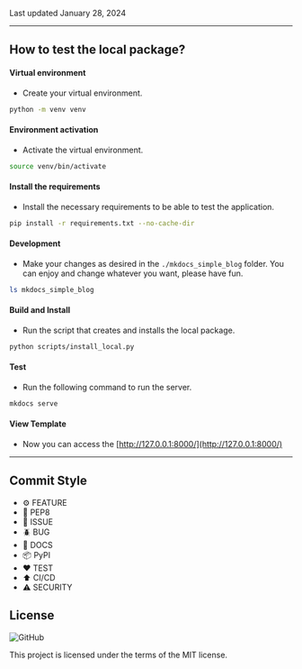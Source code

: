 Last updated January 28, 2024

---

## How to test the local package?

#### Virtual environment

- Create your virtual environment.

```bash
python -m venv venv
```

#### Environment activation

- Activate the virtual environment.

```bash
source venv/bin/activate
```

#### Install the requirements

- Install the necessary requirements to be able to test the application.

```bash
pip install -r requirements.txt --no-cache-dir
```

#### Development

- Make your changes as desired in the `./mkdocs_simple_blog` folder. You can enjoy and change whatever you want, please have fun.

```bash
ls mkdocs_simple_blog
```

#### Build and Install

- Run the script that creates and installs the local package.


```bash
python scripts/install_local.py
```

#### Test

- Run the following command to run the server.

```bash
mkdocs serve
```

#### View Template

- Now you can access the [http://127.0.0.1:8000/](http://127.0.0.1:8000/)

---

## Commit Style

- ⚙️ FEATURE
- 📝 PEP8
- 📌 ISSUE
- 🪲 BUG
- 📘 DOCS
- 📦 PyPI
- ❤️️ TEST
- ⬆️ CI/CD
- ⚠️ SECURITY

## License

![GitHub](https://img.shields.io/github/license/FernandoCelmer/mkdocs-simple-blog?style=flat-square)

This project is licensed under the terms of the MIT license.